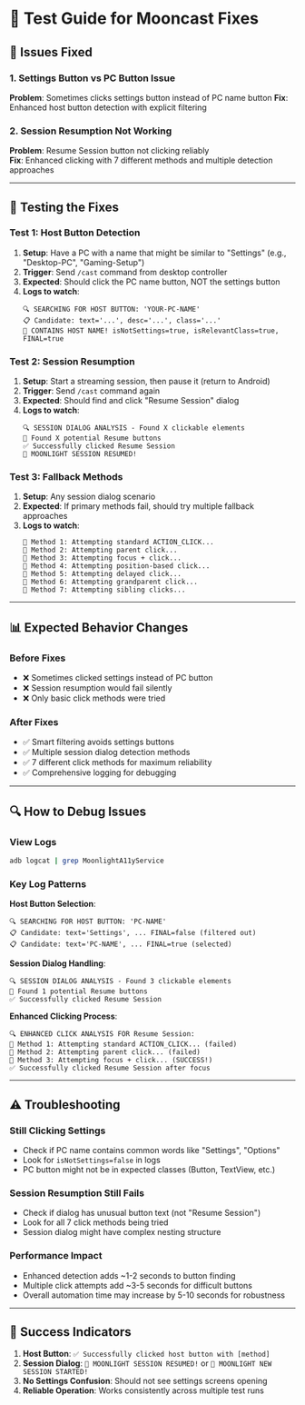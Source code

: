 # 🧪 Test Guide for Mooncast Fixes

## 🎯 **Issues Fixed**

### 1. **Settings Button vs PC Button Issue** 
**Problem**: Sometimes clicks settings button instead of PC name button
**Fix**: Enhanced host button detection with explicit filtering

### 2. **Session Resumption Not Working**
**Problem**: Resume Session button not clicking reliably  
**Fix**: Enhanced clicking with 7 different methods and multiple detection approaches

---

## 🔧 **Testing the Fixes**

### **Test 1: Host Button Detection**
1. **Setup**: Have a PC with a name that might be similar to "Settings" (e.g., "Desktop-PC", "Gaming-Setup")
2. **Trigger**: Send `/cast` command from desktop controller
3. **Expected**: Should click the PC name button, NOT the settings button
4. **Logs to watch**:
   ```
   🔍 SEARCHING FOR HOST BUTTON: 'YOUR-PC-NAME'
   📋 Candidate: text='...', desc='...', class='...'
   🎯 CONTAINS HOST NAME! isNotSettings=true, isRelevantClass=true, FINAL=true
   ```

### **Test 2: Session Resumption**
1. **Setup**: Start a streaming session, then pause it (return to Android)
2. **Trigger**: Send `/cast` command again
3. **Expected**: Should find and click "Resume Session" dialog
4. **Logs to watch**:
   ```
   🔍 SESSION DIALOG ANALYSIS - Found X clickable elements
   🎯 Found X potential Resume buttons
   ✅ Successfully clicked Resume Session
   🎉 MOONLIGHT SESSION RESUMED!
   ```

### **Test 3: Fallback Methods**
1. **Setup**: Any session dialog scenario
2. **Expected**: If primary methods fail, should try multiple fallback approaches
3. **Logs to watch**:
   ```
   🔄 Method 1: Attempting standard ACTION_CLICK...
   🔄 Method 2: Attempting parent click...
   🔄 Method 3: Attempting focus + click...
   🔄 Method 4: Attempting position-based click...
   🔄 Method 5: Attempting delayed click...
   🔄 Method 6: Attempting grandparent click...
   🔄 Method 7: Attempting sibling clicks...
   ```

---

## 📊 **Expected Behavior Changes**

### **Before Fixes**
- ❌ Sometimes clicked settings instead of PC button
- ❌ Session resumption would fail silently
- ❌ Only basic click methods were tried

### **After Fixes**  
- ✅ Smart filtering avoids settings buttons
- ✅ Multiple session dialog detection methods
- ✅ 7 different click methods for maximum reliability
- ✅ Comprehensive logging for debugging

---

## 🔍 **How to Debug Issues**

### **View Logs**
```bash
adb logcat | grep MoonlightA11yService
```

### **Key Log Patterns**

**Host Button Selection**:
```
🔍 SEARCHING FOR HOST BUTTON: 'PC-NAME'
📋 Candidate: text='Settings', ... FINAL=false (filtered out)
📋 Candidate: text='PC-NAME', ... FINAL=true (selected)
```

**Session Dialog Handling**:
```
🔍 SESSION DIALOG ANALYSIS - Found 3 clickable elements
🎯 Found 1 potential Resume buttons
✅ Successfully clicked Resume Session
```

**Enhanced Clicking Process**:
```
🔍 ENHANCED CLICK ANALYSIS FOR Resume Session:
🔄 Method 1: Attempting standard ACTION_CLICK... (failed)
🔄 Method 2: Attempting parent click... (failed)
🔄 Method 3: Attempting focus + click... (SUCCESS!)
✅ Successfully clicked Resume Session after focus
```

---

## ⚠️ **Troubleshooting**

### **Still Clicking Settings**
- Check if PC name contains common words like "Settings", "Options"
- Look for `isNotSettings=false` in logs
- PC button might not be in expected classes (Button, TextView, etc.)

### **Session Resumption Still Fails**
- Check if dialog has unusual button text (not "Resume Session")
- Look for all 7 click methods being tried
- Session dialog might have complex nesting structure

### **Performance Impact**
- Enhanced detection adds ~1-2 seconds to button finding
- Multiple click attempts add ~3-5 seconds for difficult buttons
- Overall automation time may increase by 5-10 seconds for robustness

---

## 🎯 **Success Indicators**

1. **Host Button**: `✅ Successfully clicked host button with [method]`
2. **Session Dialog**: `🎉 MOONLIGHT SESSION RESUMED!` or `🎉 MOONLIGHT NEW SESSION STARTED!`
3. **No Settings Confusion**: Should not see settings screens opening
4. **Reliable Operation**: Works consistently across multiple test runs 